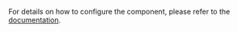 For details on how to configure the component, please refer to the [documentation](https://github.com/keboola/component-kafka/blob/master/components/wr-kafka/README.md).